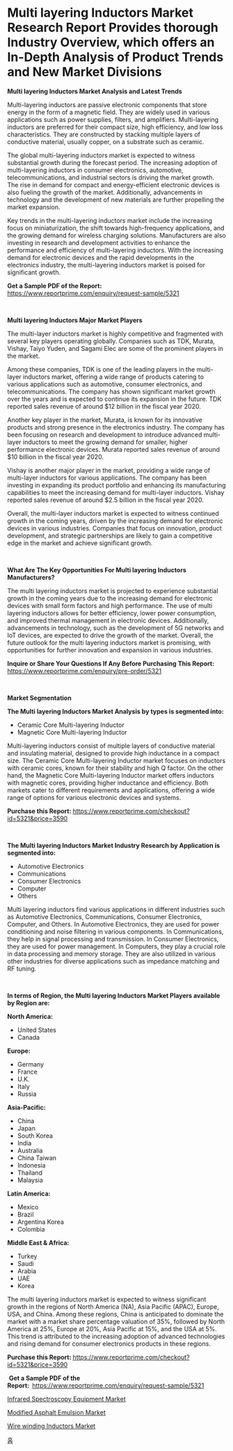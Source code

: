 <p><h1>Multi layering Inductors Market Research Report Provides thorough Industry Overview, which offers an In-Depth Analysis of Product Trends and New Market Divisions</h1></p><p><strong>Multi layering Inductors Market Analysis and Latest Trends</strong></p>
<p><p>Multi-layering inductors are passive electronic components that store energy in the form of a magnetic field. They are widely used in various applications such as power supplies, filters, and amplifiers. Multi-layering inductors are preferred for their compact size, high efficiency, and low loss characteristics. They are constructed by stacking multiple layers of conductive material, usually copper, on a substrate such as ceramic.</p><p>The global multi-layering inductors market is expected to witness substantial growth during the forecast period. The increasing adoption of multi-layering inductors in consumer electronics, automotive, telecommunications, and industrial sectors is driving the market growth. The rise in demand for compact and energy-efficient electronic devices is also fueling the growth of the market. Additionally, advancements in technology and the development of new materials are further propelling the market expansion.</p><p>Key trends in the multi-layering inductors market include the increasing focus on miniaturization, the shift towards high-frequency applications, and the growing demand for wireless charging solutions. Manufacturers are also investing in research and development activities to enhance the performance and efficiency of multi-layering inductors. With the increasing demand for electronic devices and the rapid developments in the electronics industry, the multi-layering inductors market is poised for significant growth.</p></p>
<p><strong>Get a Sample PDF of the Report:&nbsp;</strong> <a href="https://www.reportprime.com/enquiry/request-sample/5321">https://www.reportprime.com/enquiry/request-sample/5321</a></p>
<p>&nbsp;</p>
<p><strong>Multi layering Inductors Major Market Players</strong></p>
<p><p>The multi-layer inductors market is highly competitive and fragmented with several key players operating globally. Companies such as TDK, Murata, Vishay, Taiyo Yuden, and Sagami Elec are some of the prominent players in the market. </p><p>Among these companies, TDK is one of the leading players in the multi-layer inductors market, offering a wide range of products catering to various applications such as automotive, consumer electronics, and telecommunications. The company has shown significant market growth over the years and is expected to continue its expansion in the future. TDK reported sales revenue of around $12 billion in the fiscal year 2020.</p><p>Another key player in the market, Murata, is known for its innovative products and strong presence in the electronics industry. The company has been focusing on research and development to introduce advanced multi-layer inductors to meet the growing demand for smaller, higher performance electronic devices. Murata reported sales revenue of around $10 billion in the fiscal year 2020.</p><p>Vishay is another major player in the market, providing a wide range of multi-layer inductors for various applications. The company has been investing in expanding its product portfolio and enhancing its manufacturing capabilities to meet the increasing demand for multi-layer inductors. Vishay reported sales revenue of around $2.5 billion in the fiscal year 2020.</p><p>Overall, the multi-layer inductors market is expected to witness continued growth in the coming years, driven by the increasing demand for electronic devices in various industries. Companies that focus on innovation, product development, and strategic partnerships are likely to gain a competitive edge in the market and achieve significant growth.</p></p>
<p>&nbsp;</p>
<p><strong>What Are The Key Opportunities For Multi layering Inductors Manufacturers?</strong></p>
<p><p>The multi layering inductors market is projected to experience substantial growth in the coming years due to the increasing demand for electronic devices with small form factors and high performance. The use of multi layering inductors allows for better efficiency, lower power consumption, and improved thermal management in electronic devices. Additionally, advancements in technology, such as the development of 5G networks and IoT devices, are expected to drive the growth of the market. Overall, the future outlook for the multi layering inductors market is promising, with opportunities for further innovation and expansion in various industries.</p></p>
<p><strong>Inquire or Share Your Questions If Any Before Purchasing This Report:</strong> <a href="https://www.reportprime.com/enquiry/pre-order/5321">https://www.reportprime.com/enquiry/pre-order/5321</a></p>
<p>&nbsp;</p>
<p><strong>Market Segmentation</strong></p>
<p><strong>The Multi layering Inductors Market Analysis by types is segmented into:</strong></p>
<p><ul><li>Ceramic Core Multi-layering Inductor</li><li>Magnetic Core Multi-layering Inductor</li></ul></p>
<p><p>Multi-layering inductors consist of multiple layers of conductive material and insulating material, designed to provide high inductance in a compact size. The Ceramic Core Multi-layering Inductor market focuses on inductors with ceramic cores, known for their stability and high Q factor. On the other hand, the Magnetic Core Multi-layering Inductor market offers inductors with magnetic cores, providing higher inductance and efficiency. Both markets cater to different requirements and applications, offering a wide range of options for various electronic devices and systems.</p></p>
<p><strong>Purchase this Report:&nbsp;</strong><a href="https://www.reportprime.com/checkout?id=5321&price=3590">https://www.reportprime.com/checkout?id=5321&price=3590</a></p>
<p>&nbsp;</p>
<p><strong>The Multi layering Inductors Market Industry Research by Application is segmented into:</strong></p>
<p><ul><li>Automotive Electronics</li><li>Communications</li><li>Consumer Electronics</li><li>Computer</li><li>Others</li></ul></p>
<p><p>Multi layering inductors find various applications in different industries such as Automotive Electronics, Communications, Consumer Electronics, Computer, and Others. In Automotive Electronics, they are used for power conditioning and noise filtering in various components. In Communications, they help in signal processing and transmission. In Consumer Electronics, they are used for power management. In Computers, they play a crucial role in data processing and memory storage. They are also utilized in various other industries for diverse applications such as impedance matching and RF tuning.</p></p>
<p>&nbsp;</p>
<p><strong>In terms of Region, the Multi layering Inductors Market Players available by Region are:</strong></p>
<p>
    <p> <strong> North America: </strong>
        <ul>
            <li>United States</li>
            <li>Canada</li>
        </ul>
        </p> 
    <p> <strong> Europe: </strong>
        <ul>
            <li>Germany</li>
            <li>France</li>
            <li>U.K.</li>
            <li>Italy</li>
            <li>Russia</li>
        </ul>
        </p> 
    <p> <strong> Asia-Pacific: </strong>
        <ul>
            <li>China</li>
            <li>Japan</li>
            <li>South Korea</li>
            <li>India</li>
            <li>Australia</li>
            <li>China Taiwan</li>
            <li>Indonesia</li>
            <li>Thailand</li>
            <li>Malaysia</li>
        </ul>
        </p> 
    <p> <strong> Latin America: </strong>
        <ul>
            <li>Mexico</li>
            <li>Brazil</li>
            <li>Argentina Korea</li>
            <li>Colombia</li>
        </ul>
        </p> 
    <p> <strong> Middle East & Africa: </strong>
        <ul>
            <li>Turkey</li>
            <li>Saudi</li>
            <li>Arabia</li>
            <li>UAE</li>
            <li>Korea</li>
        </ul>
    </p>
    </p>
<p><p>The multi layering inductors market is expected to witness significant growth in the regions of North America (NA), Asia Pacific (APAC), Europe, USA, and China. Among these regions, China is anticipated to dominate the market with a market share percentage valuation of 35%, followed by North America at 25%, Europe at 20%, Asia Pacific at 15%, and the USA at 5%. This trend is attributed to the increasing adoption of advanced technologies and rising demand for consumer electronics products in these regions.</p></p>
<p><strong>Purchase this Report: </strong><a href="https://www.reportprime.com/checkout?id=5321&price=3590">https://www.reportprime.com/checkout?id=5321&price=3590</a></p>
<p>&nbsp;<strong>Get a Sample PDF of the Report:&nbsp;&nbsp;</strong><a href="https://www.reportprime.com/enquiry/request-sample/5321">https://www.reportprime.com/enquiry/request-sample/5321</a></p>
<p><strong></strong></p>
<p><p><a href="https://view.publitas.com/reportprime-1/infrared-spectroscopy-equipment-market-research-report-the-key-to-successful-business-strategy-forecasted-for-period-from-2024-2031/">Infrared Spectroscopy Equipment Market</a></p><p><a href="https://cautious-neon-760.notion.site/Modified-Asphalt-Emulsion-Market-Provides-a-Comprehensive-Analysis-Including-a-Macro-Overview-of-the-8c10b4be210d4c6ba1aafc8fbc30fa57">Modified Asphalt Emulsion Market</a></p><p><a href="https://github.com/RichRobinson5/Market-Research-Report-List-4/blob/main/wire-winding-inductors-market.md">Wire winding Inductors Market</a></p><p><a href="https://github.com/sougarounis/Market-Research-Report-List-3/blob/main/737947514396.md">홉</a></p></p>